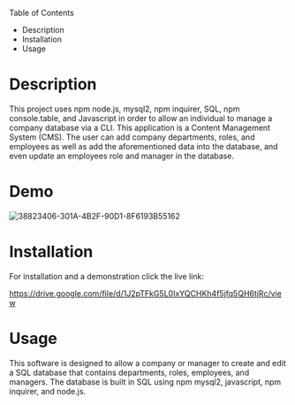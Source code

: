 Table of Contents
- Description
- Installation
- Usage


# Description
This project uses npm node.js, mysql2, npm inquirer, SQL, npm console.table, and Javascript in order to allow an individual to manage a company database via a CLI. This application is a Content Management System (CMS). The user can add company departments, roles, and employees as well as add the aforementioned data into the database, and even update an employees role and manager in the database.

# Demo

![38823406-301A-4B2F-90D1-8F6193B55162](https://user-images.githubusercontent.com/112981795/234736755-81d4bba2-66af-4857-a245-77f548a6b063.png)

# Installation
For installation and a demonstration click the live link: 

https://drive.google.com/file/d/1J2pTFkG5L0IxYQCHKh4f5jfq5QH6tjRc/view

# Usage

This software is designed to allow a company or manager to create and edit a SQL database that contains departments, roles, employees, and managers. The database is built in SQL using npm mysql2, javascript, npm inquirer, and node.js.


